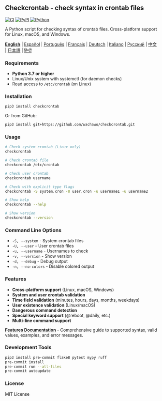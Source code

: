 ## Checkcrontab - check syntax in crontab files

[![CI](https://github.com/wachawo/checkcrontab/actions/workflows/ci.yml/badge.svg)](https://github.com/wachawo/checkcrontab/actions/workflows/ci.yml)
[![PyPI](https://img.shields.io/pypi/v/checkcrontab.svg)](https://pypi.org/project/checkcrontab/)
[![Python](https://img.shields.io/pypi/pyversions/checkcrontab.svg)](https://pypi.org/project/checkcrontab/)

A Python script for checking syntax of crontab files. Cross-platform support for Linux, macOS, and Windows.

**[English](https://github.com/wachawo/checkcrontab/blob/main/README.md)** | [Español](https://github.com/wachawo/checkcrontab/blob/main/docs/README_ES.md) | [Português](https://github.com/wachawo/checkcrontab/blob/main/docs/README_PT.md) | [Français](https://github.com/wachawo/checkcrontab/blob/main/docs/README_FR.md) | [Deutsch](https://github.com/wachawo/checkcrontab/blob/main/docs/README_DE.md) | [Italiano](https://github.com/wachawo/checkcrontab/blob/main/docs/README_IT.md) | [Русский](https://github.com/wachawo/checkcrontab/blob/main/docs/README_RU.md) | [中文](https://github.com/wachawo/checkcrontab/blob/main/docs/README_ZH.md) | [日本語](https://github.com/wachawo/checkcrontab/blob/main/docs/README_JA.md) | [हिन्दी](https://github.com/wachawo/checkcrontab/blob/main/docs/README_HI.md)

### Requirements

- **Python 3.7 or higher**
- Linux/Unix system with systemctl (for daemon checks)
- Read access to `/etc/crontab` (on Linux)

### Installation

```bash
pip3 install checkcrontab
```

Or from GitHub:

```bash
pip3 install git+https://github.com/wachawo/checkcrontab.git
```

### Usage

```bash
# Check system crontab (Linux only)
checkcrontab

# Check crontab file
checkcrontab /etc/crontab

# Check user crontab
checkcrontab username

# Check with explicit type flags
checkcrontab -S system.cron -U user.cron -u username1 -u username2

# Show help
checkcrontab --help

# Show version
checkcrontab --version
```

### Command Line Options

- `-S, --system` - System crontab files
- `-U, --user` - User crontab files
- `-u, --username` - Usernames to check
- `-v, --version` - Show version
- `-d, --debug` - Debug output
- `-n, --no-colors` - Disable colored output

### Features

- **Cross-platform support** (Linux, macOS, Windows)
- **System and user crontab validation**
- **Time field validation** (minutes, hours, days, months, weekdays)
- **User existence validation** (Linux/macOS)
- **Dangerous command detection**
- **Special keyword support** (@reboot, @daily, etc.)
- **Multi-line command support**

**[Features Documentation](https://github.com/wachawo/checkcrontab/blob/main/docs/FEATURES.md)** - Comprehensive guide to supported syntax, valid values, examples, and error messages.

### Development Tools

```bash
pip3 install pre-commit flake8 pytest mypy ruff
pre-commit install
pre-commit run --all-files
pre-commit autoupdate
```

### License

MIT License
